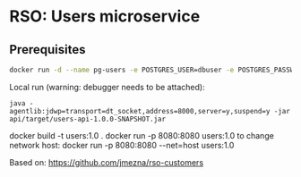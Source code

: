 # RSO: Users microservice

## Prerequisites

```bash
docker run -d --name pg-users -e POSTGRES_USER=dbuser -e POSTGRES_PASSWORD=postgres -e POSTGRES_DB=userTable -p 5432:5432 postgres:10.5
```

Local run (warning: debugger needs to be attached):
```
java -agentlib:jdwp=transport=dt_socket,address=8000,server=y,suspend=y -jar api/target/users-api-1.0.0-SNAPSHOT.jar
```


docker build -t users:1.0 .
docker run -p 8080:8080 users:1.0
to change network host: docker run -p 8080:8080 --net=host users:1.0

Based on: https://github.com/jmezna/rso-customers
